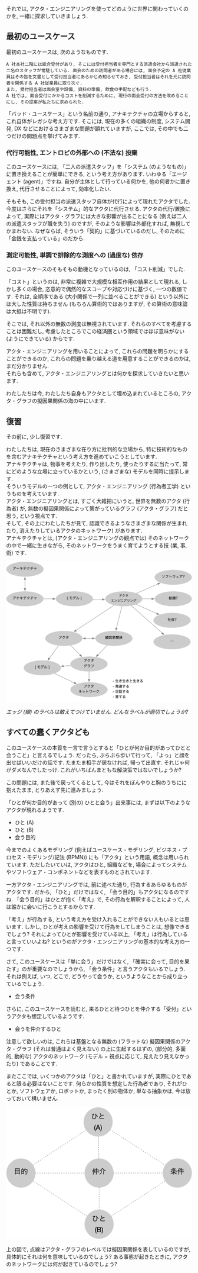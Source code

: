 それでは, アクタ・エンジニアリングを使ってどのように世界に関わっていくのかを, 一緒に探求していきましょう.

## 最初のユースケース

最初のユースケースは, 次のようなものです.

```text
A 社本社二階には総合受付があり, そこには受付担当者を専門とする派遣会社から派遣された二名のスタッフが常駐している. 面会のための訪問者がある場合には, 面会予定の A 社従業員はその旨を文書として受付担当者にあらかじめ知らせておき, 受付担当者はそれを元に訪問者を関係する A 社従業員に取り次ぐ.
また, 受付担当者は面会室や設備, 資料の準備, 飲食の手配なども行う.
A 社では, 面会受付にかかるコストを削減するために, 現行の面会受付の方法を改めることにし, その提案が私たちに求められた.
```

「バッド・ユースケース」という名前の通り, アナキテクチャの立場からすると, これ自体がレガシな考え方です. そこには, 現在の多くの組織の制度, システム開発, DX などにおけるさまざまな問題が顕れていますが, ここでは, その中でも二つだけの問題点を挙げてみます.

### 代行可能性, エントロピの外部への (不法な) 投棄

このユースケースには, 「二人の派遣スタッフ」を「システム (のようなもの)」に置き換えることが簡単にできる, という考え方があります. いわゆる「エージェント (agent)」ですね. 自分が主体として行っている何かを, 他の何者かに置き換え, 代行させることによって, 効率化したい.

そもそも, この受付担当の派遣スタッフ自体が代行によって現れたアクタでした. 今度はさらにそれを「システム」的なアクタに代行させる. アクタの代行/置換によって, 実際にはアクタ・グラフには大きな影響が出ることになる (例えば二人の派遣スタッフが職を失う) のですが, そのような影響は外部化すれば, 無視してかまわない. なぜならば, そういう「契約」に基づいているのだし, そのために「金銭を支払っている」のだから.

### 測定可能性, 単調で排除的な測度への (過度な) 依存

このユースケースのそもそもの動機となっているのは, 「コスト削減」でした.

「コスト」というのは, 非常に複雑で大規模な相互作用の結果として現れる, しかし多くの場合, 恣意的で偶然的なスコープや対応づけに基づく, 一つの数値です. それは, 全順序である (大小関係で一列に並べることができる) という以外には大した性質は持ちません (もちろん算術的ではありますが, その算術の意味論は大抵は不明です).

そこでは, それ以外の無数の測度は無視されています. それらのすべてを考慮することは困難だし, 考慮したところでこの経済圏という領域ではほぼ意味がない (ようにできている) からです.

アクタ・エンジニアリングを用いることによって, これらの問題を明らかにすることができるのか, これらの問題を乗り越える道を用意することができるのかは, まだ分かりません.<br>
それらも含めて, アクタ・エンジニアリングとは何かを探求していきたいと思います.

わたしたちは今, わたしたち自身もアクタとして埋め込まれているところの, アクタ・グラフの擬因果関係の海の中にいます.

## 復習

その前に, 少し復習です.

わたしたちは, 現在のさまざまな在り方に批判的な立場から, 特に技術的なものを含むアナキテクチャという考え方を進めていこうとしています.<br>
アナキテクチャは, 物事を考えたり, 作り出したり, 使ったりするに当たって, 常にどのような立場に立っているかという, (さまざまな) モデルを同時に提示します.<br>
そういうモデルの一つの例として, アクタ・エンジニアリング (行為者工学) というものを考えています.<br>
アクタ・エンジニアリングとは, すごく大雑把にいうと, 世界を無数のアクタ (行為者) が, 無数の擬因果関係によって繋がっているグラフ (アクタ・グラフ) だと思う, という視点です.<br>
そして, その上にわたしたちが見て, 認識できるようなさまざまな関係が生まれたり, 消えたりしているアクタのネットワーク) があります.<br>
アナキテクチャとは, (アクタ・エンジニアリングの観点では) そのネットワークの中で一緒に生きながら, そのネットワークをうまく育てようとする技 (業, 事, 術) です.

![big-picture](アクタ・エンジニアリング.figs/fig4-1.png)

_エッジ (線) のラベルは敢えてつけていません. どんなラベルが適切でしょうか?_

## すべての蠢くアクタども

このユースケースの本質を一言で言うとすると「ひとが何か目的があってひとと会うこと」と言えるでしょう. だったら, ぶらぶら歩いて行って, 「よっ」と顔を出せばいいだけの話です. たまたま相手が居なければ, 帰って出直す. それじゃ何がダメなんでしたっけ. これがいちばんまともな解決策ではないでしょうか?

この問題には, また後で戻ってくるとして, 今はそれをぼんやりと胸のうちにに抱えたまま, とりあえず先に進みましょう.

「ひとが何か目的があって (別の) ひとと会う」出来事には, まずは以下のようなアクタが現れるようです.

- ひと (A)
- ひと (B)
- 会う目的

今までのよくあるモデリング (例えばユースケース・モデリング, ビジネス・プロセス・モデリング/記法 (BPMN)) にも「アクタ」という用語, 概念は用いられています. ただしたいていは, アクタはひと, 組織などを, 場合によってシステムやソフトウェア・コンポネントなどを表すものとされています.

一方アクタ・エンジニアリングでは, 前に述べた通り, 行為するあらゆるものがアクタです. だから, 「ひと」だけではなく, 「会う目的」もアクタになるのですね. 「会う目的」はひとが抱く「考え」で, その行為を解釈することによって, 人は誰かに会いに行こうとするからです.

「考え」が行為する, という考え方を受け入れることができない人もいるとは思います. しかし, ひとが考えの影響を受けて行為をしてしまうことは, 想像できるでしょう? それによってひとが影響を受けている以上, 「考え」は行為していると言っていいよね? というのがアクタ・エンジニアリングの基本的な考え方の一つです.

さて, このユースケースは「単に会う」だけではなく, 「確実に会って, 目的を果たす」のが重要なのでしょうから, 「会う条件」と言うアクタもいるでしょう. それは例えば, いつ, どこで, どうやって会うか, というようなことから成り立っているでしょう.

- 会う条件

さらに, このユースケースを読むと, 来るひとと待つひとを仲介する「受付」というアクタも想定しているようです.

- 会うを仲介するひと

注意して欲しいのは, これらは基盤となる無数の (フラットな) 擬因果関係のアクタ・グラフ (それは普通はよく見えない) の上に生起するはずの, (部分的, 多面的, 動的な) アクタのネットワーク (モデル = 視点に応じて, 見えたり見えなかったり) であることです.

またここでは, いくつかのアクタは「ひと」と書かれていますが, 実際にひとであると限る必要はないことです. 何らかの性質を想定した行為者であり, それがひとか, ソフトウェアか, ロボットか, まったく別の物体か, 単なる抽象かは, 今は放っておいて構いません.

![actors](アクタ・エンジニアリング.figs/fig4-2.png)

上の図で, 点線はアクタ・グラフのレベルでは擬因果関係を表しているのですが, 具体的にそれは何を意味しているのでしょう? ある事態が起きたときに, アクタのネットワークには何が起きているのでしょう?
